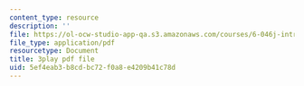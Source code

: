 ```yaml
---
content_type: resource
description: ''
file: https://ol-ocw-studio-app-qa.s3.amazonaws.com/courses/6-046j-introduction-to-algorithms-sma-5503-fall-2005/5ef4eab3b8cdbc72f0a8e4209b41c78d_qh5lSHCBiRs.pdf
file_type: application/pdf
resourcetype: Document
title: 3play pdf file
uid: 5ef4eab3-b8cd-bc72-f0a8-e4209b41c78d
---
```

